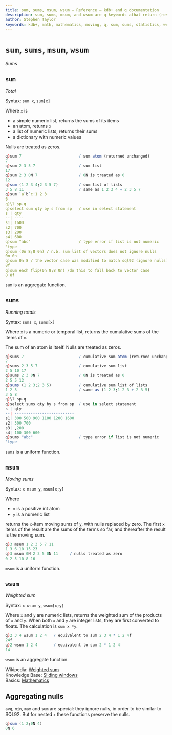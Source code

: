 ```yaml
---
title: sum, sums, msum, wsum – Reference – kdb+ and q documentation
description: sum, sums, msum, and wsum are q keywords athat return (respectively) the sum, cumulative sums, moving sums, and weighted sum of their argument. 
author: Stephen Taylor
keywords: kdb+, math, mathematics, moving, q, sum, sums, statistics, weight, weighted sum
---
```

# `sum`, `sums`, `msum`, `wsum`

_Sums_




## `sum`

_Total_

Syntax: `sum x`, `sum[x]`

Where `x` is

- a simple numeric list, returns the sums of its items
- an atom, returns `x`
- a list of numeric lists, returns their sums
- a dictionary with numeric values

Nulls are treated as zeros.

```q
q)sum 7                         / sum atom (returned unchanged)
7
q)sum 2 3 5 7                   / sum list
17
q)sum 2 3 0N 7                  / 0N is treated as 0
12
q)sum (1 2 3 4;2 3 5 7)         / sum list of lists
3 5 8 11                        / same as 1 2 3 4 + 2 3 5 7
q)sum `a`b`c!1 2 3
6
q)\l sp.q
q)select sum qty by s from sp   / use in select statement
s | qty
--| ----
s1| 1600
s2| 700
s3| 200
s4| 600
q)sum "abc"                     / type error if list is not numeric
'type
q)sum (0n 8;8 0n) / n.b. sum list of vectors does not ignore nulls
0n 0n
q)sum 0n 8 / the vector case was modified to match sql92 (ignore nulls)
8f
q)sum each flip(0n 8;8 0n) /do this to fall back to vector case
8 8f
```

`sum` is an aggregate function.


## `sums`

_Running totals_

Syntax: `sums x`, `sums[x]`

Where `x` is a numeric or temporal list, returns the cumulative sums of the items of `x`. 

The sum of an atom is itself. Nulls are treated as zeros.

```q
q)sums 7                        / cumulative sum atom (returned unchanged)
7
q)sums 2 3 5 7                  / cumulative sum list
2 5 10 17
q)sums 2 3 0N 7                 / 0N is treated as 0
2 5 5 12
q)sums (1 2 3;2 3 5)            / cumulative sum list of lists
1 2 3                           / same as (1 2 3;1 2 3 + 2 3 5)
3 5 8
q)\l sp.q
q)select sums qty by s from sp  / use in select statement
s | qty
--| --------------------------
s1| 300 500 900 1100 1200 1600
s2| 300 700
s3| ,200
s4| 100 300 600
q)sums "abc"                    / type error if list is not numeric
'type
```

`sums` is a uniform function.



## `msum`

_Moving sums_

Syntax: `x msum y`, `msum[x;y]`

Where

-  `x` is a positive int atom
-  `y` is a numeric list

returns the `x`-item moving sums of `y`, with nulls replaced by zero. The first `x` items of the result are the sums of the terms so far, and thereafter the result is the moving sum.

```q
q)3 msum 1 2 3 5 7 11
1 3 6 10 15 23
q)3 msum 0N 2 3 5 0N 11     / nulls treated as zero
0 2 5 10 8 16
```

`msum` is a uniform function.


## `wsum` 

_Weighted sum_

Syntax: `x wsum y`, `wsum[x;y]`

Where `x` and `y` are numeric lists, returns the weighted sum of the products of `x` and `y`. When both `x` and `y` are integer lists, they are first converted to floats. The calculation is `sum x *y`.

```q
q)2 3 4 wsum 1 2 4   / equivalent to sum 2 3 4 * 1 2 4f
24f
q)2 wsum 1 2 4       / equivalent to sum 2 * 1 2 4
14
```

`wsum` is an aggregate function.

<i class="far fa-hand-point-right"></i> 
Wikipedia: [Weighted sum](https://en.wikipedia.org/wiki/Weight_function)  
Knowledge Base: [Sliding windows](../kb/programming-idioms.md#how-do-i-apply-a-function-to-a-sequence-sliding-window)  
Basics: [Mathematics](../basics/math.md)


## Aggregating nulls

`avg`, `min`, `max` and `sum` are special: they ignore nulls, in order to be similar to SQL92.
But for nested `x` these functions preserve the nulls.

```q
q)sum (1 2;0N 4)
0N 6
```
